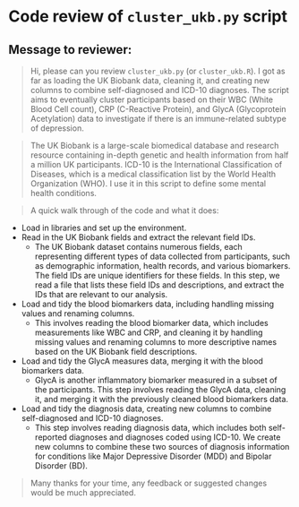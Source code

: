 # Code review of `cluster_ukb.py` script

## Message to reviewer:

> Hi, please can you review `cluster_ukb.py` (or `cluster_ukb.R`). I got as far as loading the UK Biobank data, cleaning it, and creating new columns to combine self-diagnosed and ICD-10 diagnoses. The script aims to eventually cluster participants based on their WBC (White Blood Cell count), CRP (C-Reactive Protein), and GlycA (Glycoprotein Acetylation) data to investigate if there is an immune-related subtype of depression. 

> The UK Biobank is a large-scale biomedical database and research resource containing in-depth genetic and health information from half a million UK participants. ICD-10 is the International Classification of Diseases, which is a medical classification list by the World Health Organization (WHO). I use it in this script to define some mental health conditions.

> A quick walk through of the code and what it does:

* Load in libraries and set up the environment.
* Read in the UK Biobank fields and extract the relevant field IDs. 
  * The UK Biobank dataset contains numerous fields, each representing different types of data collected from participants, such as demographic information, health records, and various biomarkers. The field IDs are unique identifiers for these fields. In this step, we read a file that lists these field IDs and descriptions, and extract the IDs that are relevant to our analysis.
* Load and tidy the blood biomarkers data, including handling missing values and renaming columns.
  * This involves reading the blood biomarker data, which includes measurements like WBC and CRP, and cleaning it by handling missing values and renaming columns to more descriptive names based on the UK Biobank field descriptions.
* Load and tidy the GlycA measures data, merging it with the blood biomarkers data.
  * GlycA is another inflammatory biomarker measured in a subset of the participants. This step involves reading the GlycA data, cleaning it, and merging it with the previously cleaned blood biomarkers data.
* Load and tidy the diagnosis data, creating new columns to combine self-diagnosed and ICD-10 diagnoses.
  * This step involves reading diagnosis data, which includes both self-reported diagnoses and diagnoses coded using ICD-10. We create new columns to combine these two sources of diagnosis information for conditions like Major Depressive Disorder (MDD) and Bipolar Disorder (BD).

> Many thanks for your time, any feedback or suggested changes would be much appreciated.